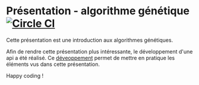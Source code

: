 # Présentation - algorithme génétique [![Circle CI](https://circleci.com/gh/sebastienD/presentation-algorithme-genetique.svg?style=shield&circle-token=1e812a1d30abeeed8fd7333df43f2f4434807d89)](https://circleci.com/gh/sebastienD/presentation-algorithme-genetique/tree/master)

Cette présentation est une introduction aux algorithmes génétiques.

Afin de rendre cette présentation plus intéressante, le développement d'une api a été réalisé.
Ce [déveoppement](https://github.com/sebastienD/genetic-car) permet de mettre en pratique les éléments vus dans cette présentation.


Happy coding !